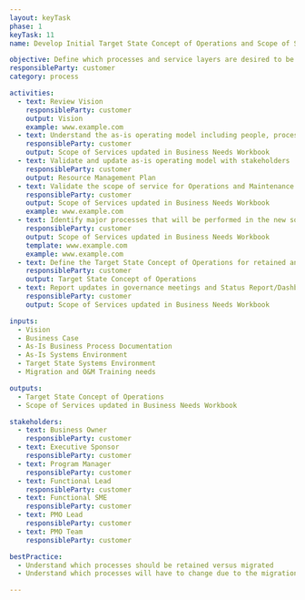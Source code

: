 ```yaml
---
layout: keyTask
phase: 1
keyTask: 11
name: Develop Initial Target State Concept of Operations and Scope of Services

objective: Define which processes and service layers are desired to be migrated to the provider versus retained to understand the Target State Concept of Operations and identify initial performance requirements.
responsibleParty: customer
category: process

activities:
  - text: Review Vision
    responsibleParty: customer
    output: Vision
    example: www.example.com
  - text: Understand the as-is operating model including people, process, organization, and systems
    responsibleParty: customer
    output: Scope of Services updated in Business Needs Workbook
  - text: Validate and update as-is operating model with stakeholders
    responsibleParty: customer
    output: Resource Management Plan
  - text: Validate the scope of service for Operations and Maintenance (O&M) and Migration
    responsibleParty: customer
    output: Scope of Services updated in Business Needs Workbook
    example: www.example.com
  - text: Identify major processes that will be performed in the new solution, how users will interact with the solution, the future state operating model (which processes will be performed where in the future), and how the solution will be supported during O&M
    responsibleParty: customer
    output: Scope of Services updated in Business Needs Workbook
    template: www.example.com
    example: www.example.com
  - text: Define the Target State Concept of Operations for retained and modernized/migrated systems and processes, which includes the Target State Systems Environment
    responsibleParty: customer
    output: Target State Concept of Operations
  - text: Report updates in governance meetings and Status Report/Dashboards
    responsibleParty: customer
    output: Scope of Services updated in Business Needs Workbook

inputs:
  - Vision
  - Business Case
  - As-Is Business Process Documentation
  - As-Is Systems Environment
  - Target State Systems Environment
  - Migration and O&M Training needs

outputs:
  - Target State Concept of Operations
  - Scope of Services updated in Business Needs Workbook

stakeholders:
  - text: Business Owner
    responsibleParty: customer
  - text: Executive Sponsor
    responsibleParty: customer
  - text: Program Manager
    responsibleParty: customer
  - text: Functional Lead
    responsibleParty: customer
  - text: Functional SME
    responsibleParty: customer
  - text: PMO Lead
    responsibleParty: customer
  - text: PMO Team
    responsibleParty: customer

bestPractice:
  - Understand which processes should be retained versus migrated
  - Understand which processes will have to change due to the migration to a shared environment

---
```

